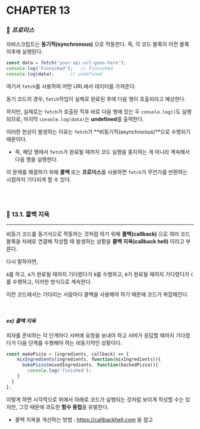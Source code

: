#  CHAPTER 13

###  :pencil: ***프로미스***

자바스크립트는 **동기적(synchronous)** 으로 작동한다. 즉, 각 코드 블록이 이전 블록 이후에 실행된다.

```javascript
const data = fetch('your-api-url-goes-here');
console.log('Finnished');	// Finnished
console.log(data);		// undefined
```

여기서 `fetch`를 사용하여 어떤 URL에서 데이터를 가져온다.

동기 코드의 경우, `fetch`작업이 실제로 완료된 후에 다음 행이 호출되라고 예상한다. 

하지만, 실제로는 `fetch`가 호출된 직후 바로 다음 행에 있는 두 `console.log()`도 실행되므로, 마지막 `console.log(data)`는 **undefined**를 출력한다.

이러한 현상이 발생하는 이유는 `fetch`가 **비동기적(asynchronius)**으로 수행되기 때문이다.

- 즉, 해당 행에서 `fetch`가 완료될 때까지 코드 실행을 중지하는 게 아니라 계속해서 다음 행을 실행한다.

이 문제를 해결하기 위해 **콜백** 또는 **프로미스**를 사용하면 `fetch`가 무언가를 반환하는 시점까지 기다리게 할 수 있다.

<br>

<br>

### :page_facing_up: 13.1. 콜백 지옥

---

비동기 코드를 동기식으로 작동하는 것처럼 하기 위해 **콜백(callback)** 으로 여러 코드 블록을 차례로 연결해 작성할 때 발생하는 상황을 **콜백 지옥(callback hell)** 이라고 부른다.

다시 말하자면,

`A`를 하고, `A`가 완료될 때까지 기다렸다가 `B`를 수행하고, `B`가 완료될 때까지 기다렸다가 `C`를 수행하고, 이러한 방식으로 계속한다.

이런 코드에서는 기다리는 사람마다 콜백을 사용해야 하기 때문에 코드가 복잡해진다.

<br>

#### _ex) 콜백 지옥_

피자를 준비하는 각 단계마다 서버에 요청을 보내야 하고 서버가 응답할 때까지 기다렸다가 다음 단계를 수행해야 하는 비동기적인 상황이다.

```javascript
const makePizza = (ingredients, callback) => {
    mixIngredients(ingredients, function(mixIngredients)){
      bakePizza(mixedIngredients, function(backedPizza)){
        console.log('finished');
    }
  }
};
```

이렇게 하면 시각적으로 위에서 아래로 코드가 실행되는 것처럼 보이게 작성할 수는 있지만, 그것 때문에 과도한 **함수 중첩**을 유발한다.

- 콜백 지옥을 개선하는 방법 : https://callbackhell.com  을 참고

<br>

<br>
